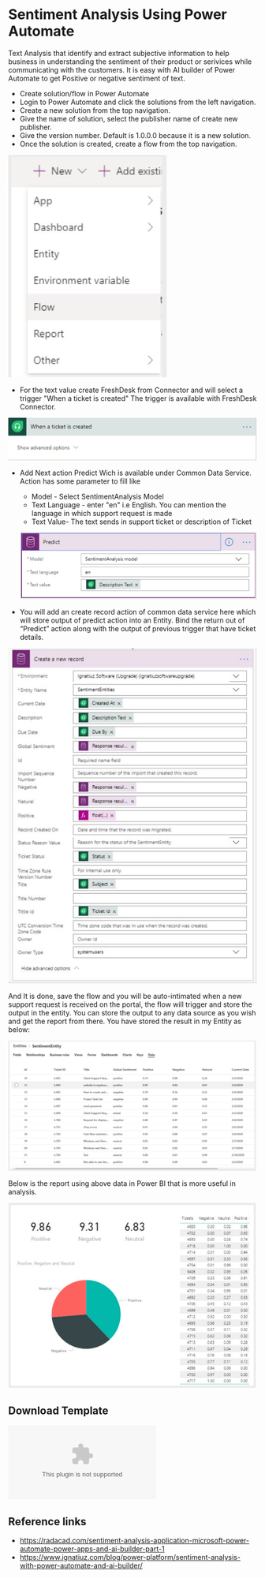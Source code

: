 # Sentiment Analysis Using Power Automate

Text Analysis that identify and extract subjective information to help business in understanding the sentiment of their product or serivices while communicating with the customers.
It is easy with AI builder of Power Automate to get Positive or negative sentiment of text.
* Create solution/flow in Power Automate
* Login to Power Automate and click the solutions from the left navigation.
* Create a new solution from the top navigation.
* Give the name of solution, select the publisher name of create new publisher.
* Give the version number. Default is 1.0.0.0 because it is a new solution.
* Once the solution is created, create a flow from the top navigation.
  
![Add Flow](https://raw.githubusercontent.com/PrezSeah/galleryres/main/Power-Automate-BI/images/AddFlow.JPG)  

* For the text value create  FreshDesk from Connector  and will select a trigger "When a ticket is created" The trigger is available with FreshDesk Connector.
  
![FreshDesk](https://raw.githubusercontent.com/PrezSeah/galleryres/main/Power-Automate-BI/images/TicketTrigger.JPG)  

* Add Next action Predict Wich is available under Common Data Service. Action has some parameter to fill like 
  * Model - Select SentimentAnalysis Model
  * Text Language - enter "en" i.e English. You can mention the language in which support request is made
  * Text Value- The text sends in support ticket or description of Ticket
  
  ![predict](https://raw.githubusercontent.com/PrezSeah/galleryres/main/Power-Automate-BI/images/PredictSentiment.JPG)  

* You will add an create record action of common data service here which will store output of predict action into an Entity. Bind the return out of “Predict” action along with the output of previous trigger that have ticket details.

![Record](https://raw.githubusercontent.com/PrezSeah/galleryres/main/Power-Automate-BI/images/CreateRecordSentiment.JPG)

  And It is done, save the flow and you will be auto-intimated when a new support request is received on the portal, the flow will trigger and store the output in the entity. You can store the output to any data source as you wish and get the report from there.
You have stored the result in my Entity as below:

![Entities](https://raw.githubusercontent.com/PrezSeah/galleryres/main/Power-Automate-BI/images/EntitiesSentiment.JPG)

Below is the report using above data in Power BI that is more useful in analysis.

![Result](https://raw.githubusercontent.com/PrezSeah/galleryres/main/Power-Automate-BI/images/ResultSentiment.JPG)

## Download Template
![Template](https://raw.githubusercontent.com/PrezSeah/galleryres/main/Power-Automate-BI/PowerAutomateFlows/SentimentAnalysis.zip)

## Reference links
* https://radacad.com/sentiment-analysis-application-microsoft-power-automate-power-apps-and-ai-builder-part-1
* https://www.ignatiuz.com/blog/power-platform/sentiment-analysis-with-power-automate-and-ai-builder/

